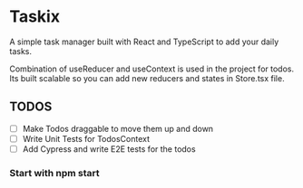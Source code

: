 # Taskix
A simple task manager built with React and TypeScript to add your daily tasks.

Combination of useReducer and useContext is used in the project for todos. Its built scalable so you can
add new reducers and states in Store.tsx file.

## TODOS
- [ ] Make Todos draggable to move them up and down
- [ ] Write Unit Tests for TodosContext
- [ ] Add Cypress and write E2E tests for the todos

### Start with npm start